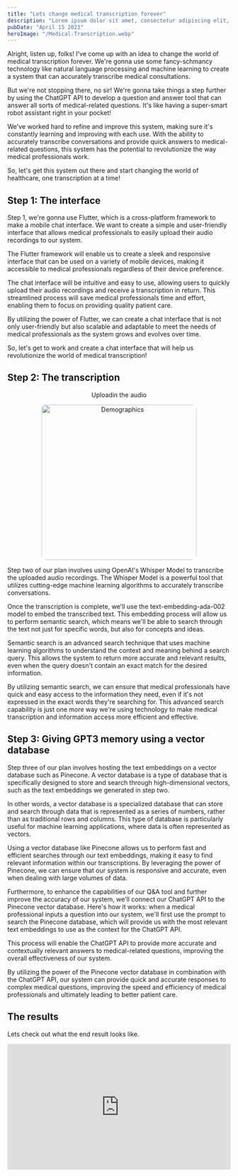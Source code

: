 ```yaml
---
title: "Lets change medical transcription forever"
description: "Lorem ipsum dolor sit amet, consectetur adipiscing elit, sed do eiusmod tempor incididunt ut labore et dolore magna aliqua."
pubDate: "April 15 2023"
heroImage: "/Medical-Transcription.webp"
---
```


Alright, listen up, folks! I've come up with an idea to change the world of medical transcription forever. We're gonna use some fancy-schmancy technology like natural language processing and machine learning to create a system that can accurately transcribe medical consultations.

But we're not stopping there, no sir! We're gonna take things a step further by using the ChatGPT API to develop a question and answer tool that can answer all sorts of medical-related questions. It's like having a super-smart robot assistant right in your pocket!

We've worked hard to refine and improve this system, making sure it's constantly learning and improving with each use. With the ability to accurately transcribe conversations and provide quick answers to medical-related questions, this system has the potential to revolutionize the way medical professionals work.

So, let's get this system out there and start changing the world of healthcare, one transcription at a time!

## Step 1: The interface 


Step 1, we're gonna use Flutter, which is a cross-platform framework to make a mobile chat interface. We want to create a simple and user-friendly interface that allows medical professionals to easily upload their audio recordings to our system.

The Flutter framework will enable us to create a sleek and responsive interface that can be used on a variety of mobile devices, making it accessible to medical professionals regardless of their device preference.

The chat interface will be intuitive and easy to use, allowing users to quickly upload their audio recordings and receive a transcription in return. This streamlined process will save medical professionals time and effort, enabling them to focus on providing quality patient care.

By utilizing the power of Flutter, we can create a chat interface that is not only user-friendly but also scalable and adaptable to meet the needs of medical professionals as the system grows and evolves over time.

So, let's get to work and create a chat interface that will help us revolutionize the world of medical transcription!






## Step 2: The transcription

<p align="center">
Uploadin the audio


<p align="center"><img src="https://i.ibb.co/P1rMxPt/intro1.png" alt="Demographics" width="350px" style="border-radius: 10px"/></p>

Step two of our plan involves using OpenAI's Whisper Model to transcribe the uploaded audio recordings. The Whisper Model is a powerful tool that utilizes cutting-edge machine learning algorithms to accurately transcribe conversations.

Once the transcription is complete, we'll use the text-embedding-ada-002 model to embed the transcribed text. This embedding process will allow us to perform semantic search, which means we'll be able to search through the text not just for specific words, but also for concepts and ideas.

Semantic search is an advanced search technique that uses machine learning algorithms to understand the context and meaning behind a search query. This allows the system to return more accurate and relevant results, even when the query doesn't contain an exact match for the desired information.

By utilizing semantic search, we can ensure that medical professionals have quick and easy access to the information they need, even if it's not expressed in the exact words they're searching for. This advanced search capability is just one more way we're using technology to make medical transcription and information access more efficient and effective.

## Step 3: Giving GPT3 memory using a vector database

Step three of our plan involves hosting the text embeddings on a vector database such as Pinecone. A vector database is a type of database that is specifically designed to store and search through high-dimensional vectors, such as the text embeddings we generated in step two.

In other words, a vector database is a specialized database that can store and search through data that is represented as a series of numbers, rather than as traditional rows and columns. This type of database is particularly useful for machine learning applications, where data is often represented as vectors.

Using a vector database like Pinecone allows us to perform fast and efficient searches through our text embeddings, making it easy to find relevant information within our transcriptions. By leveraging the power of Pinecone, we can ensure that our system is responsive and accurate, even when dealing with large volumes of data.

Furthermore, to enhance the capabilities of our Q&A tool and further improve the accuracy of our system, we'll connect our ChatGPT API to the Pinecone vector database. Here's how it works: when a medical professional inputs a question into our system, we'll first use the prompt to search the Pinecone database, which will provide us with the most relevant text embeddings to use as the context for the ChatGPT API.

This process will enable the ChatGPT API to provide more accurate and contextually relevant answers to medical-related questions, improving the overall effectiveness of our system.

By utilizing the power of the Pinecone vector database in combination with the ChatGPT API, our system can provide quick and accurate responses to complex medical questions, improving the speed and efficiency of medical professionals and ultimately leading to better patient care.

## The results

Lets check out what the end result looks like.

<style>
        .responsive-iframe {
            position: relative;
            overflow: hidden;
            width: 100%;
            padding-top: 56.25%; /* 16:9 Aspect Ratio (divide 9 by 16 = 0.5625) */
        }

        .responsive-iframe iframe {
            position: absolute;
            top: 0;
            left: 0;
            width: 100%;
            height: 100%;
            border: 0;
        }
</style>

<p align="center">

<div class="responsive-iframe">
    <iframe src="https://streamable.com/e/79jvxi?nocontrols=1" width="560" height="998" frameborder="0" allowfullscreen></iframe>
</div>
